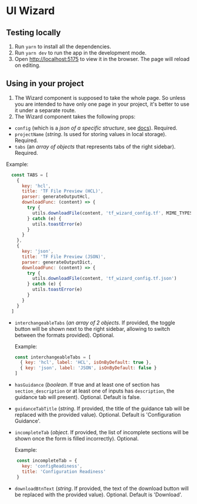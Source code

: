 # UI Wizard

## Testing locally

1. Run `yarn` to install all the dependencies.
2. Run `yarn dev` to run the app in the development mode.
3. Open [http://localhost:5175](http://localhost:5175) to view it in the browser. The page will reload on editing.

## Using in your project

1. The Wizard component is supposed to take the whole page. So unless you are intended to have only one page in your project, it's better to use it under a separate route.
2. The Wizard component takes the following props:
- `config` (which is a _json of a specific structure_, see [docs](https://www.notion.so/wekaio/fe4a8abc07444202b8f8ed0cc841aae1?v=701a5a497c78448da1df65fc76e66306&pvs=4)). Required.
- `projectName` (_string_. Is used for storing values in local storage). Required.
- `tabs` (an _array of objects_ that represents tabs of the right sidebar). Required.

  
Example:
```javascript
  const TABS = [
    {
      key: 'hcl',
      title: 'TF File Preview (HCL)',
      parser: generateOutputHcl,
      downloadFunc: (content) => {
        try {
          utils.downloadFile(content, 'tf_wizard_config.tf', MIME_TYPES.PLAIN, false)
        } catch (e) {
          utils.toastError(e)
        }
      }
    },
    {
      key: 'json',
      title: 'TF File Preview (JSON)',
      parser: generateOutputDict,
      downloadFunc: (content) => {
        try {
          utils.downloadFile(content, 'tf_wizard_config.tf.json')
        } catch (e) {
          utils.toastError(e)
        }
      }
    }
  ]
```


- `interchangeableTabs` (_an array of 2 objects_. If provided, the toggle button will be shown next to the right sidebar, allowing to switch between the formats provided). Optional.

    Example:
    ```javascript
  const interchangeableTabs = [
      { key: 'hcl', label: 'HCL', isOnByDefault: true },
      { key: 'json', label: 'JSON', isOnByDefault: false }
  ]
    ```
- `hasGuidance` (_boolean_. If true and at least one of section has `section_description` or at least one of inputs has `description`, the guidance tab will present). Optional. Default is false.
- `guidanceTabTitle` (_string_. If provided, the title of the guidance tab will be replaced with the provided value). Optional. Default is 'Configuration Guidance'.
- `incompleteTab` (_object_. If provided, the list of incomplete sections will be shown once the form is filled incorrectly). Optional.
        
  Example:
```javascript
    const incompleteTab = {
      key: 'configReadiness',
      title: 'Configuration Readiness'
    }
```
- `downloadBtnText` (_string_. If provided, the text of the download button will be replaced with the provided value). Optional. Default is 'Download'.
